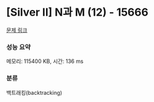# [Silver II] N과 M (12) - 15666 

[문제 링크](https://www.acmicpc.net/problem/15666) 

### 성능 요약

메모리: 115400 KB, 시간: 136 ms

### 분류

백트래킹(backtracking)

